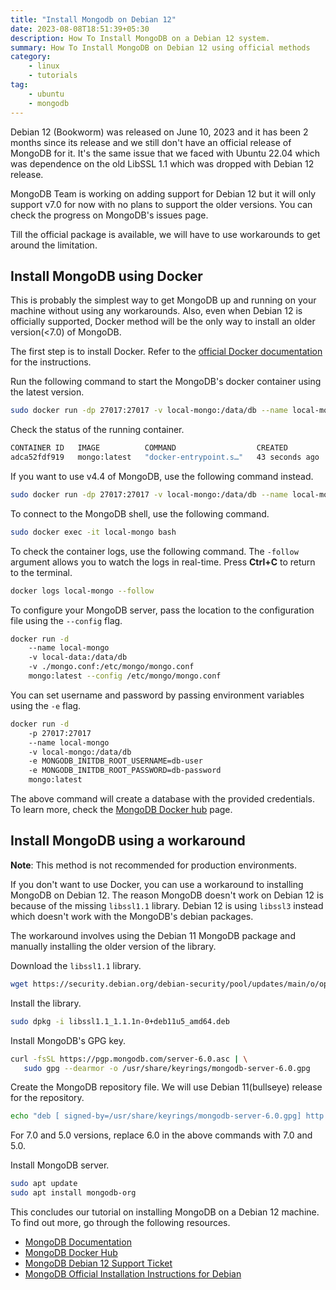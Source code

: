 ```yaml
---
title: "Install Mongodb on Debian 12"
date: 2023-08-08T18:51:39+05:30
description: How To Install MongoDB on a Debian 12 system.
summary: How To Install MongoDB on Debian 12 using official methods
category:
    - linux
    - tutorials
tag:
    - ubuntu
    - mongodb
---
```


Debian 12 (Bookworm) was released on June 10, 2023 and it has been 2 months since its release and we still don't have an official release of MongoDB for it. It's the same issue that we faced with Ubuntu 22.04 which was dependence on the old LibSSL 1.1 which was dropped with Debian 12 release.

MongoDB Team is working on adding support for Debian 12 but it will only support v7.0 for now with no plans to support the older versions. You can check the progress on MongoDB's issues page.

Till the official package is available, we will have to use workarounds to get around the limitation.

## Install MongoDB using Docker

This is probably the simplest way to get MongoDB up and running on your machine without using any workarounds. Also, even when Debian 12 is officially supported, Docker method will be the only way to install an older version(<7.0) of MongoDB.

The first step is to install Docker. Refer to the [official Docker documentation](https://docs.docker.com/engine/install/) for the instructions.

Run the following command to start the MongoDB's docker container using the latest version.

```bash
sudo docker run -dp 27017:27017 -v local-mongo:/data/db --name local-mongo --restart=always mongo:latest
```

Check the status of the running container.

```bash
CONTAINER ID   IMAGE          COMMAND                  CREATED          STATUS          PORTS                                           NAMES
adca52fdf919   mongo:latest   "docker-entrypoint.s…"   43 seconds ago   Up 42 seconds   0.0.0.0:27017->27017/tcp, :::27017->27017/tcp   local-mongo
```

If you want to use v4.4 of MongoDB, use the following command instead.

```bash
sudo docker run -dp 27017:27017 -v local-mongo:/data/db --name local-mongo --restart=always mongo:4.4
```

To connect to the MongoDB shell, use the following command.

```bash
sudo docker exec -it local-mongo bash
```

To check the container logs, use the following command. The `-follow` argument allows you to watch the logs in real-time. Press **Ctrl+C** to return to the terminal.

```bash
docker logs local-mongo --follow
```

To configure your MongoDB server, pass the location to the configuration file using the `--config` flag.

```bash
docker run -d
    --name local-mongo
    -v local-data:/data/db
    -v ./mongo.conf:/etc/mongo/mongo.conf
    mongo:latest --config /etc/mongo/mongo.conf
```

You can set username and password by passing environment variables using the `-e` flag.

```bash
docker run -d
    -p 27017:27017
    --name local-mongo
    -v local-mongo:/data/db
    -e MONGODB_INITDB_ROOT_USERNAME=db-user
    -e MONGODB_INITDB_ROOT_PASSWORD=db-password
    mongo:latest
```

The above command will create a database with the provided credentials. To learn more, check the [MongoDB Docker hub](https://hub.docker.com/_/mongo) page.

## Install MongoDB using a workaround

**Note**: This method is not recommended for production environments.

If you don't want to use Docker, you can use a workaround to installing MongoDB on Debian 12. The reason MongoDB doesn't work on Debian 12 is because of the missing `libssl1.1` library. Debian 12 is using `libssl3` instead which doesn't work with the MongoDB's debian packages.

The workaround involves using the Debian 11 MongoDB package and manually installing the older version of the library.

Download the `libssl1.1` library.

```bash
wget https://security.debian.org/debian-security/pool/updates/main/o/openssl/libssl1.1_1.1.1n-0+deb11u5_amd64.deb
```

Install the library.

```bash
sudo dpkg -i libssl1.1_1.1.1n-0+deb11u5_amd64.deb
```

Install MongoDB's GPG key.

```bash
curl -fsSL https://pgp.mongodb.com/server-6.0.asc | \
   sudo gpg --dearmor -o /usr/share/keyrings/mongodb-server-6.0.gpg
```

Create the MongoDB repository file. We will use Debian 11(bullseye) release for the repository.

```bash
echo "deb [ signed-by=/usr/share/keyrings/mongodb-server-6.0.gpg] http://repo.mongodb.org/apt/debian bullseye/mongodb-org/6.0 main" | \ sudo tee /etc/apt/sources.list.d/mongodb-org-6.0.list
```

For 7.0 and 5.0 versions, replace 6.0 in the above commands with 7.0 and 5.0.

Install MongoDB server.

```bash
sudo apt update
sudo apt install mongodb-org
```

This concludes our tutorial on installing MongoDB on a Debian 12 machine. To find out more, go through the following resources.

- [MongoDB Documentation](https://www.mongodb.com/docs/)
- [MongoDB Docker Hub](https://hub.docker.com/_/mongo)
- [MongoDB Debian 12 Support Ticket](https://jira.mongodb.org/browse/SERVER-77231)
- [MongoDB Official Installation Instructions for Debian](https://www.mongodb.com/docs/manual/tutorial/install-mongodb-on-debian/)
